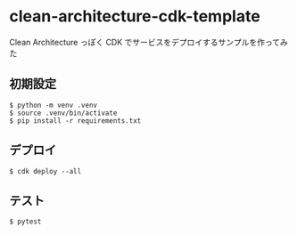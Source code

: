# clean-architecture-cdk-template

Clean Architecture っぽく CDK でサービスをデプロイするサンプルを作ってみた

## 初期設定

```
$ python -m venv .venv
$ source .venv/bin/activate
$ pip install -r requirements.txt
```

## デプロイ

```
$ cdk deploy --all
```

## テスト

```
$ pytest
```
